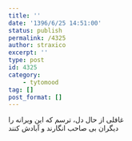 ```yaml
---
title: ''
date: '1396/6/25 14:51:00'
status: publish
permalink: /4325
author: straxico
excerpt: ''
type: post
id: 4325
category:
    - tytomood
tag: []
post_format: []
---
```

غافلی از حال دل، ترسم که این ویرانه را  
دیگران بی صاحب انگارند و آبادش کنند